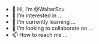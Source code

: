 - 👋 Hi, I’m @WalterScu
- 👀 I’m interested in ...
- 🌱 I’m currently learning ...
- 💞️ I’m looking to collaborate on ...
- 📫 How to reach me ...

<!---
WalterScu/WalterScu is a ✨ special ✨ repository because its `README.md` (this file) appears on your GitHub profile.
You can click the Preview link to take a look at your changes.
--->
